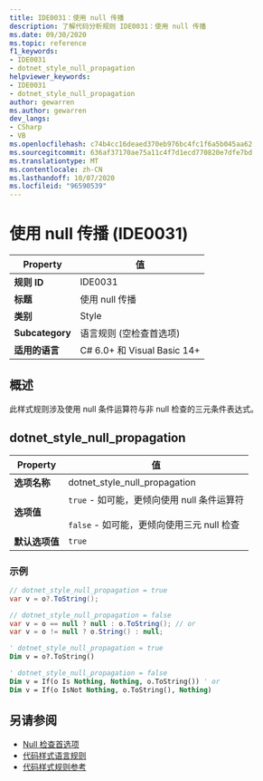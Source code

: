 ```yaml
---
title: IDE0031：使用 null 传播
description: 了解代码分析规则 IDE0031：使用 null 传播
ms.date: 09/30/2020
ms.topic: reference
f1_keywords:
- IDE0031
- dotnet_style_null_propagation
helpviewer_keywords:
- IDE0031
- dotnet_style_null_propagation
author: gewarren
ms.author: gewarren
dev_langs:
- CSharp
- VB
ms.openlocfilehash: c74b4cc16deaed370eb976bc4fc1f6a5b045aa62
ms.sourcegitcommit: 636af37170ae75a11c4f7d1ecd770820e7dfe7bd
ms.translationtype: MT
ms.contentlocale: zh-CN
ms.lasthandoff: 10/07/2020
ms.locfileid: "96590539"
---
```

# <a name="use-null-propagation-ide0031"></a>使用 null 传播 (IDE0031) 

|Property|值|
|-|-|
| **规则 ID** | IDE0031 |
| **标题** | 使用 null 传播 |
| **类别** | Style |
| **Subcategory** | 语言规则 (空检查首选项)  |
| **适用的语言** | C# 6.0+ 和 Visual Basic 14+ |

## <a name="overview"></a>概述

此样式规则涉及使用 null 条件运算符与非 null 检查的三元条件表达式。

## <a name="dotnet_style_null_propagation"></a>dotnet_style_null_propagation

|Property|值|
|-|-|
| **选项名称** | dotnet_style_null_propagation
| **选项值** | `true` - 如可能，更倾向使用 null 条件运算符<br /><br />`false` - 如可能，更倾向使用三元 null 检查 |
| **默认选项值** | `true` |

### <a name="example"></a>示例

```csharp
// dotnet_style_null_propagation = true
var v = o?.ToString();

// dotnet_style_null_propagation = false
var v = o == null ? null : o.ToString(); // or
var v = o != null ? o.String() : null;
```

```vb
' dotnet_style_null_propagation = true
Dim v = o?.ToString()

' dotnet_style_null_propagation = false
Dim v = If(o Is Nothing, Nothing, o.ToString()) ' or
Dim v = If(o IsNot Nothing, o.ToString(), Nothing)
```

## <a name="see-also"></a>另请参阅

- [Null 检查首选项](null-checking-preferences.md)
- [代码样式语言规则](language-rules.md)
- [代码样式规则参考](index.md)
